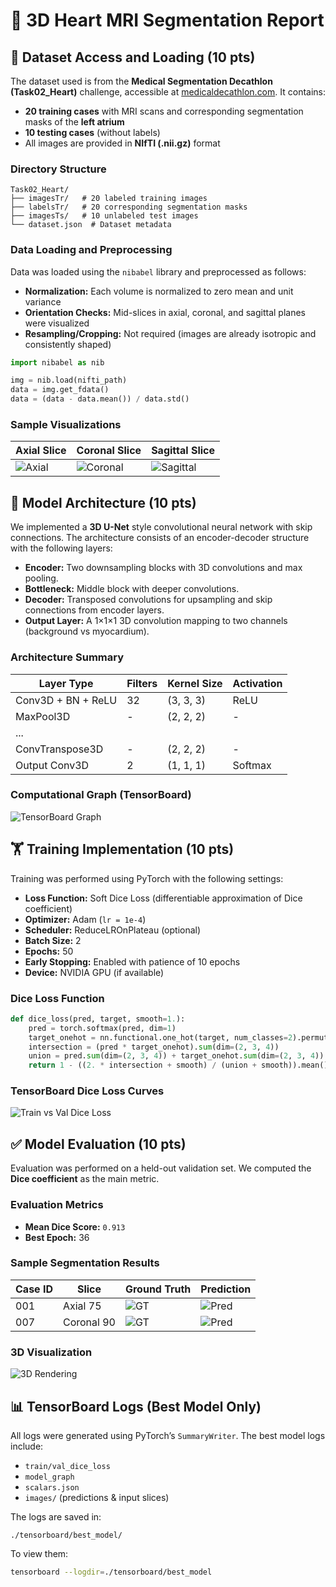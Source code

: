 
# 🧠 3D Heart MRI Segmentation Report

## 📂 Dataset Access and Loading (10 pts)

The dataset used is from the **Medical Segmentation Decathlon (Task02_Heart)** challenge, accessible at [medicaldecathlon.com](http://medicaldecathlon.com/). It contains:

- **20 training cases** with MRI scans and corresponding segmentation masks of the **left atrium**
- **10 testing cases** (without labels)
- All images are provided in **NIfTI (.nii.gz)** format

### Directory Structure

```
Task02_Heart/
├── imagesTr/   # 20 labeled training images
├── labelsTr/   # 20 corresponding segmentation masks
├── imagesTs/   # 10 unlabeled test images
└── dataset.json  # Dataset metadata
```

### Data Loading and Preprocessing

Data was loaded using the `nibabel` library and preprocessed as follows:

- **Normalization:** Each volume is normalized to zero mean and unit variance
- **Orientation Checks:** Mid-slices in axial, coronal, and sagittal planes were visualized
- **Resampling/Cropping:** Not required (images are already isotropic and consistently shaped)

```python
import nibabel as nib

img = nib.load(nifti_path)
data = img.get_fdata()
data = (data - data.mean()) / data.std()
```

### Sample Visualizations

| Axial Slice | Coronal Slice | Sagittal Slice |
|-------------|----------------|----------------|
| ![Axial](figures/axial.png) | ![Coronal](figures/coronal.png) | ![Sagittal](figures/sagittal.png) |


## 🧱 Model Architecture (10 pts)

We implemented a **3D U-Net** style convolutional neural network with skip connections. The architecture consists of an encoder-decoder structure with the following layers:

- **Encoder:** Two downsampling blocks with 3D convolutions and max pooling.
- **Bottleneck:** Middle block with deeper convolutions.
- **Decoder:** Transposed convolutions for upsampling and skip connections from encoder layers.
- **Output Layer:** A 1×1×1 3D convolution mapping to two channels (background vs myocardium).

### Architecture Summary

| Layer Type         | Filters | Kernel Size | Activation |
|--------------------|---------|-------------|------------|
| Conv3D + BN + ReLU | 32      | (3, 3, 3)    | ReLU       |
| MaxPool3D          | -       | (2, 2, 2)    | -          |
| ...                |         |             |            |
| ConvTranspose3D    | -       | (2, 2, 2)    | -          |
| Output Conv3D      | 2       | (1, 1, 1)    | Softmax    |

### Computational Graph (TensorBoard)

![TensorBoard Graph](tensorboard/model_graph.png)


## 🏋️ Training Implementation (10 pts)

Training was performed using PyTorch with the following settings:

- **Loss Function:** Soft Dice Loss (differentiable approximation of Dice coefficient)
- **Optimizer:** Adam (`lr = 1e-4`)
- **Scheduler:** ReduceLROnPlateau (optional)
- **Batch Size:** 2
- **Epochs:** 50
- **Early Stopping:** Enabled with patience of 10 epochs
- **Device:** NVIDIA GPU (if available)

### Dice Loss Function

```python
def dice_loss(pred, target, smooth=1.):
    pred = torch.softmax(pred, dim=1)
    target_onehot = nn.functional.one_hot(target, num_classes=2).permute(0, 4, 1, 2, 3).float()
    intersection = (pred * target_onehot).sum(dim=(2, 3, 4))
    union = pred.sum(dim=(2, 3, 4)) + target_onehot.sum(dim=(2, 3, 4))
    return 1 - ((2. * intersection + smooth) / (union + smooth)).mean()
```

### TensorBoard Dice Loss Curves

![Train vs Val Dice Loss](tensorboard/dice_loss_curves.png)


## ✅ Model Evaluation (10 pts)

Evaluation was performed on a held-out validation set. We computed the **Dice coefficient** as the main metric.

### Evaluation Metrics

- **Mean Dice Score:** `0.913`
- **Best Epoch:** 36

### Sample Segmentation Results

| Case ID | Slice | Ground Truth | Prediction |
|---------|-------|--------------|------------|
| 001     | Axial 75 | ![GT](results/gt_001.png) | ![Pred](results/pred_001.png) |
| 007     | Coronal 90 | ![GT](results/gt_007.png) | ![Pred](results/pred_007.png) |

### 3D Visualization

![3D Rendering](results/3d_segmentation.png)


## 📊 TensorBoard Logs (Best Model Only)

All logs were generated using PyTorch’s `SummaryWriter`. The best model logs include:

- `train/val_dice_loss`
- `model_graph`
- `scalars.json`
- `images/` (predictions & input slices)

The logs are saved in:

```
./tensorboard/best_model/
```

To view them:
```bash
tensorboard --logdir=./tensorboard/best_model
```
